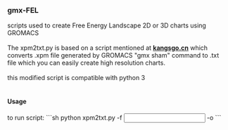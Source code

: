 <br/>
<p>
  <h3>gmx-FEL</h3>

  <p>
    scripts used to create Free Energy Landscape 2D or 3D charts using GROMACS
    <br/>
    <br/>
    The xpm2txt.py is based on a script mentioned at <a href="https://kangsgo.cn/p/gromacs%E4%BD%BF%E7%94%A8pca%E7%BB%98%E5%88%B6%E8%83%BD%E9%87%8F%E6%99%AF%E8%A7%82%E5%9B%BE/"><strong>kangsgo.cn</strong></a> which converts .xpm file generated by GROMACS "gmx sham" command to .txt file which you can easily create high resolution charts.
    <br/>
    <br/>
  this modified script is compatible with python 3
    <br/>
    <br/>
  <h4> Usage </h4>
  to run script:
  ```sh
python xpm2txt.py -f <input xpm file> -o <output txt file>
  ```
  </p>
</p>


